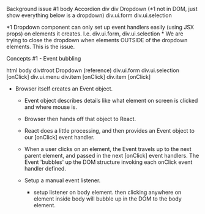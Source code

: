 Background issue #1
body
    Accordion
        div
    div
        Dropdown (*1 not in DOM, just show everything below is a dropdown)
            div.ui.form
                div.ui.selection


*1 Dropdown component can only set up event handlers easily (using JSX props) on elements
    it creates.  I.e. div.ui.form, div.ui.selection
    * We are trying to close the dropdown when elements OUTSIDE of the dropdown elements. This
        is the issue.
    
Concepts #1 - Event bubbling

html
    body
        div#root
            Dropdown (reference)
                div.ui.form
                    div.ui.selection [onClick]
                        div.ui.menu
                            div.item [onClick]
                            div.item [onClick]
                           
- Browser itself creates an Event object. 
    - Event object describes details like what element on screen is clicked and where mouse is.
    - Browser then hands off that object to React.
    - React does a little processing, and then provides an Event object to our [onClick] event handler.
    - When a user clicks on an element, the Event travels up to the next parent element, and 
        passed in the next [onClick] event handlers. The Event 'bubbles' up the DOM structure
        invoking each onClick event handler defined.
   
    - Setup a manual event listener.
        - setup listener on body element. then clicking anywhere on element inside body will bubble
            up in the DOM to the body element.
                                                                                                                                                                                                                                                                                                                                                                                                                                                                                                                                                            
                                                                                                                                                                                                                                                                                                                                                                                                                                                                                                                                                              
